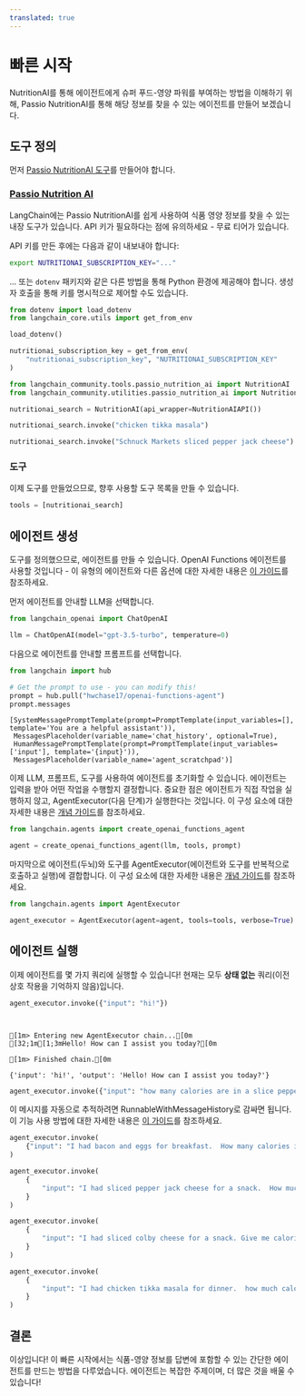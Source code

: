 ```yaml
---
translated: true
---
```


# 빠른 시작

NutritionAI를 통해 에이전트에게 슈퍼 푸드-영양 파워를 부여하는 방법을 이해하기 위해, Passio NutritionAI를 통해 해당 정보를 찾을 수 있는 에이전트를 만들어 보겠습니다.

## 도구 정의

먼저 [Passio NutritionAI 도구](/docs/integrations/tools/passio_nutrition_ai)를 만들어야 합니다.

### [Passio Nutrition AI](/docs/integrations/tools/passio_nutrition_ai)

LangChain에는 Passio NutritionAI를 쉽게 사용하여 식품 영양 정보를 찾을 수 있는 내장 도구가 있습니다.
API 키가 필요하다는 점에 유의하세요 - 무료 티어가 있습니다.

API 키를 만든 후에는 다음과 같이 내보내야 합니다:

```bash
export NUTRITIONAI_SUBSCRIPTION_KEY="..."
```

... 또는 `dotenv` 패키지와 같은 다른 방법을 통해 Python 환경에 제공해야 합니다. 생성자 호출을 통해 키를 명시적으로 제어할 수도 있습니다.

```python
from dotenv import load_dotenv
from langchain_core.utils import get_from_env

load_dotenv()

nutritionai_subscription_key = get_from_env(
    "nutritionai_subscription_key", "NUTRITIONAI_SUBSCRIPTION_KEY"
)
```

```python
from langchain_community.tools.passio_nutrition_ai import NutritionAI
from langchain_community.utilities.passio_nutrition_ai import NutritionAIAPI
```

```python
nutritionai_search = NutritionAI(api_wrapper=NutritionAIAPI())
```

```python
nutritionai_search.invoke("chicken tikka masala")
```

```python
nutritionai_search.invoke("Schnuck Markets sliced pepper jack cheese")
```

### 도구

이제 도구를 만들었으므로, 향후 사용할 도구 목록을 만들 수 있습니다.

```python
tools = [nutritionai_search]
```

## 에이전트 생성

도구를 정의했으므로, 에이전트를 만들 수 있습니다. OpenAI Functions 에이전트를 사용할 것입니다 - 이 유형의 에이전트와 다른 옵션에 대한 자세한 내용은 [이 가이드](/docs/modules/agents/agent_types/)를 참조하세요.

먼저 에이전트를 안내할 LLM을 선택합니다.

```python
from langchain_openai import ChatOpenAI

llm = ChatOpenAI(model="gpt-3.5-turbo", temperature=0)
```

다음으로 에이전트를 안내할 프롬프트를 선택합니다.

```python
from langchain import hub

# Get the prompt to use - you can modify this!
prompt = hub.pull("hwchase17/openai-functions-agent")
prompt.messages
```

```output
[SystemMessagePromptTemplate(prompt=PromptTemplate(input_variables=[], template='You are a helpful assistant')),
 MessagesPlaceholder(variable_name='chat_history', optional=True),
 HumanMessagePromptTemplate(prompt=PromptTemplate(input_variables=['input'], template='{input}')),
 MessagesPlaceholder(variable_name='agent_scratchpad')]
```

이제 LLM, 프롬프트, 도구를 사용하여 에이전트를 초기화할 수 있습니다. 에이전트는 입력을 받아 어떤 작업을 수행할지 결정합니다. 중요한 점은 에이전트가 직접 작업을 실행하지 않고, AgentExecutor(다음 단계)가 실행한다는 것입니다. 이 구성 요소에 대한 자세한 내용은 [개념 가이드](/docs/modules/agents/concepts)를 참조하세요.

```python
from langchain.agents import create_openai_functions_agent

agent = create_openai_functions_agent(llm, tools, prompt)
```

마지막으로 에이전트(두뇌)와 도구를 AgentExecutor(에이전트와 도구를 반복적으로 호출하고 실행)에 결합합니다. 이 구성 요소에 대한 자세한 내용은 [개념 가이드](/docs/modules/agents/concepts)를 참조하세요.

```python
from langchain.agents import AgentExecutor

agent_executor = AgentExecutor(agent=agent, tools=tools, verbose=True)
```

## 에이전트 실행

이제 에이전트를 몇 가지 쿼리에 실행할 수 있습니다! 현재는 모두 **상태 없는** 쿼리(이전 상호 작용을 기억하지 않음)입니다.

```python
agent_executor.invoke({"input": "hi!"})
```

```output


[1m> Entering new AgentExecutor chain...[0m
[32;1m[1;3mHello! How can I assist you today?[0m

[1m> Finished chain.[0m
```

```output
{'input': 'hi!', 'output': 'Hello! How can I assist you today?'}
```

```python
agent_executor.invoke({"input": "how many calories are in a slice pepperoni pizza?"})
```

이 메시지를 자동으로 추적하려면 RunnableWithMessageHistory로 감싸면 됩니다. 이 기능 사용 방법에 대한 자세한 내용은 [이 가이드](/docs/expression_language/how_to/message_history)를 참조하세요.

```python
agent_executor.invoke(
    {"input": "I had bacon and eggs for breakfast.  How many calories is that?"}
)
```

```python
agent_executor.invoke(
    {
        "input": "I had sliced pepper jack cheese for a snack.  How much protein did I have?"
    }
)
```

```python
agent_executor.invoke(
    {
        "input": "I had sliced colby cheese for a snack. Give me calories for this Schnuck Markets product."
    }
)
```

```python
agent_executor.invoke(
    {
        "input": "I had chicken tikka masala for dinner.  how much calories, protein, and fat did I have with default quantity?"
    }
)
```

## 결론

이상입니다! 이 빠른 시작에서는 식품-영양 정보를 답변에 포함할 수 있는 간단한 에이전트를 만드는 방법을 다루었습니다. 에이전트는 복잡한 주제이며, 더 많은 것을 배울 수 있습니다!
